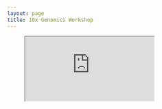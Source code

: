 ```yaml
---
layout: page
title: 10x Genomics Workshop
---
```


<figure class="video_container">
<iframe src="http://docs.google.com/gview?url=https://github.com/TheJacksonLaboratory/long-read-workshop/blob/gh-pages/users/oxford/oxford-workshop.docx?raw=true&embedded=true"></iframe>
</figure>
